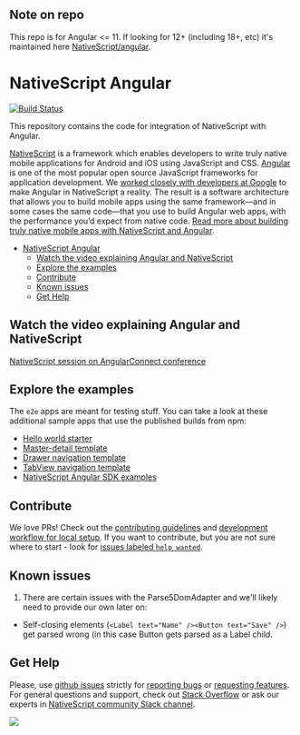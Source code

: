 ## Note on repo

This repo is for Angular <= 11. If looking for 12+ (including 18+, etc) it's maintained here [NativeScript/angular](https://github.com/NativeScript/angular).

# NativeScript Angular
[![Build Status](https://travis-ci.org/NativeScript/nativescript-angular.svg?branch=master)](https://travis-ci.org/NativeScript/nativescript-angular)

This repository contains the code for integration of NativeScript with Angular. 

[NativeScript](https://www.nativescript.org/) is a framework which enables developers to write truly native mobile applications for Android and iOS using JavaScript and CSS. [Angular](https://angular.io/) is one of the most popular open source JavaScript frameworks for application development. We [worked closely with developers at Google](http://angularjs.blogspot.bg/2015/12/building-mobile-apps-with-angular-2-and.html) to make Angular in NativeScript a reality. The result is a software architecture that allows you to build mobile apps using the same framework—and in some cases the same code—that you use to build Angular web apps, with the performance you’d expect from native code. [Read more about building truly native mobile apps with NativeScript and Angular](https://docs.nativescript.org/tutorial/ng-chapter-0).


<!-- TOC depthFrom:2 -->

- [NativeScript Angular](#nativescript-angular)
  - [Watch the video explaining Angular and NativeScript](#watch-the-video-explaining-angular-and-nativescript)
  - [Explore the examples](#explore-the-examples)
  - [Contribute](#contribute)
  - [Known issues](#known-issues)
  - [Get Help](#get-help)

<!-- /TOC -->


## Watch the video explaining Angular and NativeScript
[NativeScript session on AngularConnect conference](https://www.youtube.com/watch?v=4SbiiyRSIwo)

## Explore the examples

The `e2e` apps are meant for testing stuff. You can take a look at these additional sample apps that use the published builds from npm:

* [Hello world starter](https://github.com/NativeScript/nativescript-app-templates/tree/master/packages/template-hello-world-ng)
* [Master-detail template](https://github.com/NativeScript/nativescript-app-templates/tree/master/packages/template-master-detail-ng)
* [Drawer navigation template](https://github.com/NativeScript/nativescript-app-templates/tree/master/packages/template-drawer-navigation-ng)
* [TabView navigation template](https://github.com/NativeScript/nativescript-app-templates/tree/master/packages/template-tab-navigation-ng)
* [NativeScript Angular SDK examples](https://github.com/NativeScript/nativescript-sdk-examples-ng)

## Contribute
We love PRs! Check out the [contributing guidelines](CONTRIBUTING.md) and [development workflow for local setup](DevelopmentWorkflow.md). If you want to contribute, but you are not sure where to start - look for [issues labeled `help wanted`](https://github.com/NativeScript/nativescript-angular/issues?q=is%3Aopen+is%3Aissue+label%3A%22help+wanted%22).

## Known issues

1. There are certain issues with the Parse5DomAdapter and we'll likely need to provide our own later on:
  * Self-closing elements (`<Label text="Name" /><Button text="Save" />`) get parsed wrong (in this case Button gets parsed as a Label child.
  
## Get Help 
Please, use [github issues](https://github.com/NativeScript/nativescript-angular/issues) strictly for [reporting bugs](CONTRIBUTING.md#reporting-bugs) or [requesting features](CONTRIBUTING.md#requesting-new-features). For general questions and support, check out [Stack Overflow](https://stackoverflow.com/questions/tagged/nativescript) or ask our experts in [NativeScript community Slack channel](http://developer.telerik.com/wp-login.php?action=slack-invitation).
  
![](https://ga-beacon.appspot.com/UA-111455-24/nativescript/nativescript-angular?pixel) 
